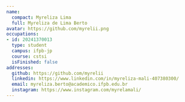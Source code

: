 ```yaml
---
name:
  compact: Myreliza Lima
  full: Myreliza de Lima Berto
avatar: https://github.com/myrelii.png
occupations:
- id: 20241370013
  type: student
  campus: ifpb-jp
  course: cstsi
  isFinished: false
addresses:
  github: https://github.com/myrelii
  linkedin: https://www.linkedin.com/in/myreliza-mali-407380300/
  email: myreliza.berto@academico.ifpb.edu.br
  instagram: https://www.instagram.com/myrelamali/
---
```

